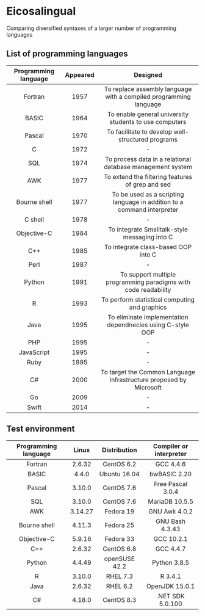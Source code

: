 # Eicosalingual
Comparing diversified syntaxes of a larger number of programming languages

## List of programming languages
| Programming language | Appeared | Designed |
| :-: | :-: | :-: |
| Fortran | 1957 | To replace assembly language with a compiled programming language |
| BASIC | 1964 | To enable general university students to use computers |
| Pascal | 1970 | To facilitate to develop well-structured programs  |
| C | 1972 | - |
| SQL | 1974 | To process data in a relational database management system |
| AWK | 1977 | To extend the filtering features of grep and sed |
| Bourne shell | 1977 | To be used as a scripting language in addition to a command interpreter |
| C shell | 1978 | - |
| Objective-C | 1984 | To integrate Smalltalk-style messaging into C |
| C++ | 1985 | To integrate class-based OOP into C |
| Perl | 1987 | - |
| Python | 1991 | To support multiple programming paradigms with code readability |
| R | 1993 | To perform statistical computing and graphics |
| Java | 1995 | To eliminate implementation dependnecies using C-style OOP |
| PHP | 1995 | - |
| JavaScript | 1995 | - |
| Ruby | 1995 | - |
| C# | 2000 | To target the Common Language Infrastructure proposed by Microsoft |
| Go | 2009 | - |
| Swift | 2014 | - |


## Test environment
| Programming language | Linux | Distribution | Compiler or interpreter |
| :-: | :-: | :-: | :-: |
| Fortran | 2.6.32 | CentOS 6.2 | GCC 4.4.6 |
| BASIC | 4.4.0 | Ubuntu 16.04 | bwBASIC 2.20 |
| Pascal | 3.10.0 | CentOS 7.6 | Free Pascal 3.0.4 |
| SQL | 3.10.0 | CentOS 7.6 | MariaDB 10.5.5 |
| AWK | 3.14.27 | Fedora 19 | GNU Awk 4.0.2 |
| Bourne shell | 4.11.3 | Fedora 25 | GNU Bash 4.3.43 |
| Objective-C | 5.9.16 | Fedora 33 | GCC 10.2.1 |
| C++ | 2.6.32 | CentOS 6.8 | GCC 4.4.7 |
| Python | 4.4.49 | openSUSE 42.2 | Python 3.8.5 |
| R | 3.10.0 | RHEL 7.3 | R 3.4.1 |
| Java | 2.6.32 | RHEL 6.2 | OpenJDK 15.0.1 |
| C# | 4.18.0 | CentOS 8.3 | .NET SDK 5.0.100 |
